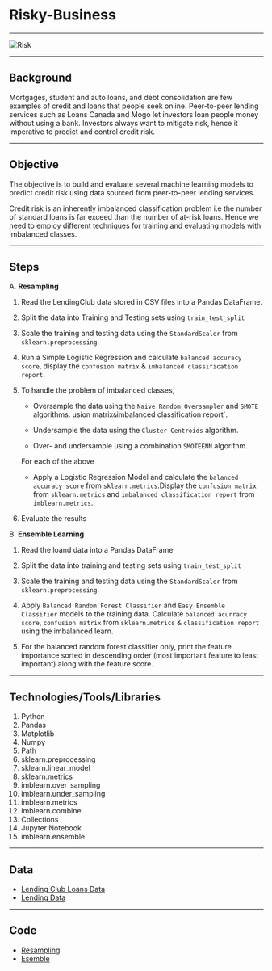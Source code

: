 # **Risky-Business**
---
![Risk](Images/credit-risk.jpeg)

---
## **Background**

Mortgages, student and auto loans, and debt consolidation are few examples of credit and loans that people seek online. Peer-to-peer lending services such as Loans Canada and Mogo let investors loan people money without using a bank. Investors always want to mitigate risk, hence it imperative to predict and control credit risk.

---
## **Objective**
The objective is to  build and evaluate several machine learning models to predict credit risk using data sourced from  peer-to-peer lending services. 

Credit risk is an inherently imbalanced classification problem i.e the number of standard loans is far exceed than the number of at-risk loans. Hence we need to employ different techniques for training and evaluating models with imbalanced classes. 

---
## **Steps**


A.  **Resampling**

1. Read the LendingClub data stored in CSV files into a Pandas DataFrame.

2. Split the data into Training and Testing sets using `train_test_split`

3. Scale the training and testing data using the `StandardScaler` from `sklearn.preprocessing`.

4. Run a Simple Logistic Regression and calculate `balanced accuracy score`, display the `confusion matrix` & `imbalanced classification report`.


5. To handle the problem of imbalanced classes, 
    * Oversample the data using the `Naive Random Oversampler` and `SMOTE` algorithms. usion matrix` & `imbalanced classification report`.

    *  Undersample the data using the `Cluster Centroids` algorithm.

    * Over- and undersample using a combination `SMOTEENN` algorithm.
    
    For each of the above

    * Apply a Logistic Regression Model and calculate the `balanced accuracy score` from `sklearn.metrics`.Display the `confusion matrix` from `sklearn.metrics` and  `imbalanced classification report` from `imblearn.metrics`.

6. Evaluate the results 

B. **Ensemble Learning**

1. Read the loand data into a Pandas DataFrame 

2. Split the data into training and testing sets using `train_test_split`

3. Scale the training and testing data using the `StandardScaler` from `sklearn.preprocessing`.

4. Apply `Balanced Random Forest Classifier` and `Easy Ensemble Classifier` models to the training data. Calculate `balanced acurracy score`, `confusion matrix` from `sklearn.metrics` & `classification report` using the imbalanced learn.

5. For the balanced random forest classifier only, print the feature importance sorted in descending order (most important feature to least important) along with the feature score.



---
## **Technologies/Tools/Libraries**
 1. Python
 2. Pandas
 3. Matplotlib
 4. Numpy
 5. Path
 6. sklearn.preprocessing
 7. sklearn.linear_model
 8. sklearn.metrics
 9. imblearn.over_sampling
 10. imblearn.under_sampling
 11. imblearn.metrics
 12. imblearn.combine
 11. Collections
 12. Jupyter Notebook
 13. imblearn.ensemble
 

---
## **Data**
* [Lending Club Loans Data](Resources/LoanStats_2019Q1.csv)
* [Lending Data](Resources/lending_data.csv)

---
## **Code**
* [Resampling](credit_risk_resampling.ipynb)
* [Esemble](credit_risk_ensemble.ipynb)


